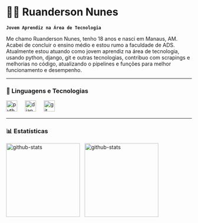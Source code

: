# 👨‍💻 Ruanderson Nunes

**`Jovem Aprendiz na Área de Tecnologia`**

Me chamo Ruanderson Nunes, tenho 18 anos e nasci em Manaus, AM.
Acabei de concluir o ensino médio e estou rumo a faculdade de ADS.
Atualmente estou atuando como jovem aprendiz na área de tecnologia, usando python, django, git e outras tecnologias, contribuo com scrapings e melhorias no código, atualizando o pipelines e funções para melhor funcionamento e desempenho.



---

### 🤖 Linguagens e Tecnologias

<img 
    align="left"
    alt="python"
    title="python"
    width="30px"
    style="padding-right: 18px;"   
    src="https://icongr.am/devicon/python-original.svg?size=128&color=currentColor"
/>   

<img 
    align="left"
    alt="django"
    title="django"
    width="30px"
    style="padding-right: 18px;"   
    src="https://icongr.am/devicon/django-original.svg?size=128&color=currentColor"
/>   

<img
    align="left"
    alt="git"
    title="git"
    width="30px"
    style="padding-right: 10px;"
    src="https://icongr.am/devicon/git-original.svg?size=128&color=currentColor"
/>
<br>
<br>

---

### 📊 Estatísticas

<img
    align="left"
    alt="github-stats"
    height="200px"
    style="padding-right: 10px;"
    src="https://github-readme-stats.vercel.app/api?username=RuandersonNunes&show-icons=true&theme=tokyonight&include_all_commits=true&locale=pt-br"
/>

<img
    align="left"
    alt="github-stats"
    title="github-stats"
    height="200px"
    style="padding-right: 10px;"
    src="https://github-readme-stats.vercel.app/api/top-langs/?username=RuandersonNunes&theme=tokyonight&layout=compact&custom_title=Tecnologias&langs_count=9"
/>
